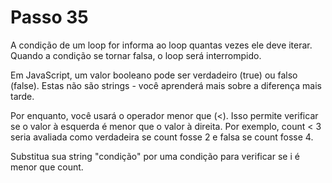 # Passo 35

A condição de um loop for informa ao loop quantas vezes ele deve iterar. Quando a condição se tornar falsa, o loop será interrompido.

Em JavaScript, um valor booleano pode ser verdadeiro (true) ou falso (false). Estas não são strings - você aprenderá mais sobre a diferença mais tarde.

Por enquanto, você usará o operador menor que (<). Isso permite verificar se o valor à esquerda é menor que o valor à direita. Por exemplo, count < 3 seria avaliada como verdadeira se count fosse 2 e falsa se count fosse 4.

Substitua sua string "condição" por uma condição para verificar se i é menor que count.